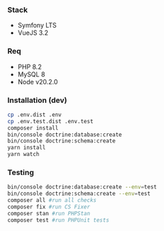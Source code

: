 ### Stack
 - Symfony LTS
 - VueJS 3.2
### Req
 - PHP 8.2
 - MySQL 8
 - Node v20.2.0
### Installation (dev)
```bash
cp .env.dist .env
cp .env.test.dist .env.test
composer install
bin/console doctrine:database:create
bin/console doctrine:schema:create
yarn install
yarn watch
```
### Testing
```bash
bin/console doctrine:database:create --env=test
bin/console doctrine:schema:create --env=test
composer all #run all checks
composer fix #run CS Fixer
composer stan #run PHPStan
composer test #run PHPUnit tests
```
